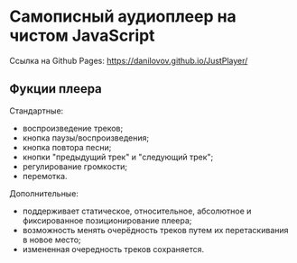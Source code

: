 # Самописный аудиоплеер на чистом JavaScript

Ссылка на Github Pages: https://danilovov.github.io/JustPlayer/

## Фукции плеера

Стандартные:
- воспроизведение треков;
- кнопка паузы/воспроизведения;
- кнопка повтора песни;
- кнопки "предыдущий трек" и "следующий трек";
- регулирование громкости;
- перемотка.

Дополнительные:
- поддерживает статическое, относительное, абсолютное и фиксированное позиционирование плеера;
- возможность менять очерёдность треков путем их перетаскивания в новое место;
- измененная очередность треков сохраняется.
